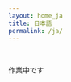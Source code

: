 ```yaml
---
layout: home_ja
title: 日本語
permalink: /ja/
---
```


<br>

作業中です
<!-- Add Japanese summaries for other papers here if needed -->
